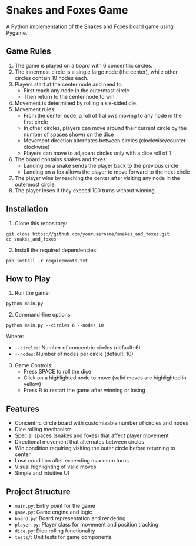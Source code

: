 # Snakes and Foxes Game

A Python implementation of the Snakes and Foxes board game using Pygame.

## Game Rules

1. The game is played on a board with 6 concentric circles.
2. The innermost circle is a single large node (the center), while other circles contain 10 nodes each.
3. Players start at the center node and need to:
   - First reach any node in the outermost circle
   - Then return to the center node to win
4. Movement is determined by rolling a six-sided die.
5. Movement rules:
   - From the center node, a roll of 1 allows moving to any node in the first circle
   - In other circles, players can move around their current circle by the number of spaces shown on the dice
   - Movement direction alternates between circles (clockwise/counter-clockwise)
   - Players can move to adjacent circles only with a dice roll of 1
6. The board contains snakes and foxes:
   - Landing on a snake sends the player back to the previous circle
   - Landing on a fox allows the player to move forward to the next circle
7. The player wins by reaching the center after visiting any node in the outermost circle.
8. The player loses if they exceed 100 turns without winning.

## Installation

1. Clone this repository:
```
git clone https://github.com/yourusername/snakes_and_foxes.git
cd snakes_and_foxes
```

2. Install the required dependencies:
```
pip install -r requirements.txt
```

## How to Play

1. Run the game:
```
python main.py
```

2. Command-line options:
```
python main.py --circles 6 --nodes 10
```
Where:
- `--circles`: Number of concentric circles (default: 6)
- `--nodes`: Number of nodes per circle (default: 10)

3. Game Controls:
   - Press SPACE to roll the dice
   - Click on a highlighted node to move (valid moves are highlighted in yellow)
   - Press R to restart the game after winning or losing

## Features

- Concentric circle board with customizable number of circles and nodes
- Dice rolling mechanism
- Special spaces (snakes and foxes) that affect player movement
- Directional movement that alternates between circles
- Win condition requiring visiting the outer circle before returning to center
- Lose condition after exceeding maximum turns
- Visual highlighting of valid moves
- Simple and intuitive UI

## Project Structure

- `main.py`: Entry point for the game
- `game.py`: Game engine and logic
- `board.py`: Board representation and rendering
- `player.py`: Player class for movement and position tracking
- `dice.py`: Dice rolling functionality
- `tests/`: Unit tests for game components
